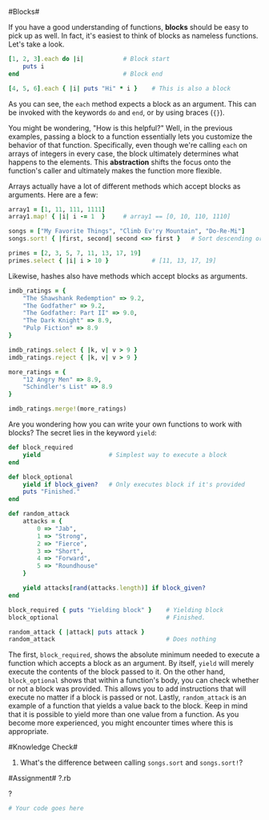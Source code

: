 #Blocks#

If you have a good understanding of functions, **blocks** should be easy to pick up as well. In fact, it's easiest to think of blocks as nameless functions. Let's take a look.

```ruby
[1, 2, 3].each do |i|           # Block start
    puts i
end                             # Block end

[4, 5, 6].each { |i| puts "Hi" * i }    # This is also a block
```

As you can see, the ```each``` method expects a block as an argument. This can be invoked with the keywords ```do``` and ```end```, or by using braces (```{}```).

You might be wondering, "How is this helpful?" Well, in the previous examples, passing a block to a function essentially lets you customize the behavior of that function. Specifically, even though we're calling ```each``` on arrays of integers in every case, the block ultimately determines what happens to the elements. This **abstraction** shifts the focus onto the function's caller and ultimately makes the function more flexible.

Arrays actually have a lot of different methods which accept blocks as arguments. Here are a few:

```ruby
array1 = [1, 11, 111, 1111]
array1.map! { |i| i -= 1  }     # array1 == [0, 10, 110, 1110]

songs = ["My Favorite Things", "Climb Ev'ry Mountain", "Do-Re-Mi"]
songs.sort! { |first, second| second <=> first }   # Sort descending order

primes = [2, 3, 5, 7, 11, 13, 17, 19]
primes.select { |i| i > 10 }            # [11, 13, 17, 19]
```

Likewise, hashes also have methods which accept blocks as arguments.

```ruby
imdb_ratings = {
    "The Shawshank Redemption" => 9.2, 
    "The Godfather" => 9.2, 
    "The Godfather: Part II" => 9.0, 
    "The Dark Knight" => 8.9, 
    "Pulp Fiction" => 8.9
}

imdb_ratings.select { |k, v| v > 9 }
imdb_ratings.reject { |k, v| v > 9 }

more_ratings = {
    "12 Angry Men" => 8.9, 
    "Schindler's List" => 8.9
}

imdb_ratings.merge!(more_ratings)
```

Are you wondering how you can write your own functions to work with blocks? The secret lies in the keyword ```yield```:

```ruby
def block_required
    yield                   # Simplest way to execute a block
end

def block_optional
    yield if block_given?   # Only executes block if it's provided
    puts "Finished."
end

def random_attack
    attacks = {
        0 => "Jab", 
        1 => "Strong", 
        2 => "Fierce", 
        3 => "Short", 
        4 => "Forward", 
        5 => "Roundhouse"
    }

    yield attacks[rand(attacks.length)] if block_given?
end

block_required { puts "Yielding block" }    # Yielding block
block_optional                              # Finished.

random_attack { |attack| puts attack }
random_attack                               # Does nothing
```

The first, ```block_required```, shows the absolute minimum needed to execute a function which accepts a block as an argument. By itself, ```yield``` will merely execute the contents of the block passed to it. On the other hand, ```block_optional``` shows that within a function's body, you can check whether or not a block was provided. This allows you to add instructions that will execute no matter if a block is passed or not. Lastly, ```random_attack``` is an example of a function that yields a value back to the block. Keep in mind that it is possible to yield more than one value from a function. As you become more experienced, you might encounter times where this is appropriate.

#Knowledge Check#
1. What's the difference between calling ```songs.sort``` and ```songs.sort!```?

#Assignment#
?.rb

?

```ruby
# Your code goes here
```
